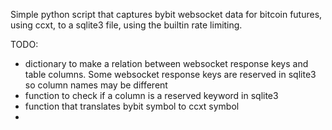 Simple python script that captures bybit websocket data for bitcoin futures, using ccxt, to a sqlite3 file, using the builtin rate limiting.

TODO:
- dictionary to make a relation between websocket response keys and table columns.
Some websocket response keys are reserved in sqlite3 so column names may be different
- function to check if a column is a reserved keyword in sqlite3
- function that translates bybit symbol to ccxt symbol
- 
